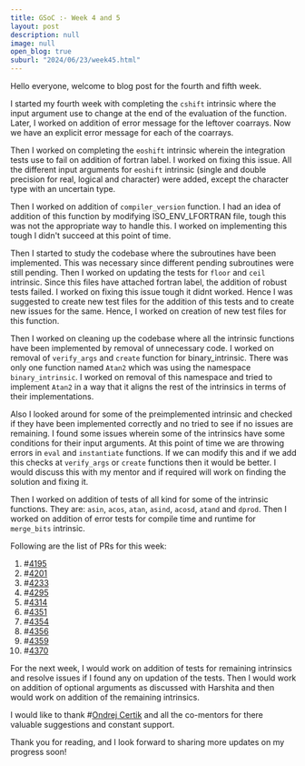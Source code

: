 ```yaml
---
title: GSoC :- Week 4 and 5
layout: post
description: null
image: null
open_blog: true
suburl: "2024/06/23/week45.html"
---
```


Hello everyone, welcome to blog post for the fourth and fifth week.

I started my fourth week with completing the `cshift` intrinsic where the input argument use to change at the end of the evaluation of the function. Later, I worked on addition of error message for the leftover coarrays. Now we have an explicit error message for each of the coarrays.

Then I worked on completing the `eoshift` intrinsic wherein the integration tests use to fail on addition of fortran label. I worked on fixing this issue. All the different input arguments for `eoshift` intrinsic (single and double precision for real, logical and character) were added, except the character type with an uncertain type.

Then I worked on addition of `compiler_version` function. I had an idea of addition of this function by modifying ISO_ENV_LFORTRAN file, tough this was not the appropriate way to handle this. I worked on implementing this tough I didn't succeed at this point of time.

Then I started to study the codebase where the subroutines have been implemented. This was necessary since different pending subroutines were still pending. Then I worked on updating the tests for `floor` and `ceil` intrinsic. Since this files have attached fortran label, the addition of robust tests failed. I worked on fixing this issue tough it didnt worked. Hence I was suggested to create new test files for the addition of this tests and to create new issues for the same. Hence, I worked on creation of new test files for this function.

Then I worked on cleaning up the codebase where all the intrinsic functions have been implemented by removal of unnecessary code. I worked on removal of `verify_args` and `create` function for binary_intrinsic. There was only one function named `Atan2` which was using the namespace `binary_intrinsic`. I worked on removal of this namespace and tried to implement `Atan2` in a way that it aligns the rest of the intrinsics in terms of their implementations. 

Also I looked around for some of the preimplemented intrinsic and checked if they have been implemented correctly and no tried to see if no issues are remaining. I found some issues wherein some of the intrinsics have some conditions for their input arguments. At this point of time we are throwing errors in `eval` and `instantiate` functions. If we can modify this and if we add this checks at `verify_args` or `create` functions then it would be better. I would discuss this with my mentor and if required will work on finding the solution and fixing it. 

Then I worked on addition of tests of all kind for some of the intrinsic functions. They are: `asin`, `acos`, `atan`, `asind`, `acosd`, `atand` and `dprod`. Then I worked on addition of error tests for compile time and runtime for `merge_bits` intrinsic. 

Following are the list of PRs for this week:

1) #[4195](https://github.com/lfortran/lfortran/pull/4195)
2) #[4201](https://github.com/lfortran/lfortran/pull/4201)
3) #[4233](https://github.com/lfortran/lfortran/pull/4233)
4) #[4295](https://github.com/lfortran/lfortran/pull/4295)
5) #[4314](https://github.com/lfortran/lfortran/pull/4314)
1) #[4351](https://github.com/lfortran/lfortran/pull/4351)
2) #[4354](https://github.com/lfortran/lfortran/pull/4354)
3) #[4356](https://github.com/lfortran/lfortran/pull/4356)
4) #[4359](https://github.com/lfortran/lfortran/pull/4359)
5) #[4370](https://github.com/lfortran/lfortran/pull/4370)


For the next week, I would work on addition of tests for remaining intrinsics and resolve issues if I found any on updation of the tests. Then I would work on addition of optional arguments as discussed with Harshita and then would work on addition of the remaining intrinsics.

I would like to thank #[Ondrej Certik](https://github.com/certik) and all the co-mentors for there valuable suggestions and constant support.

Thank you for reading, and I look forward to sharing more updates on my progress soon!


